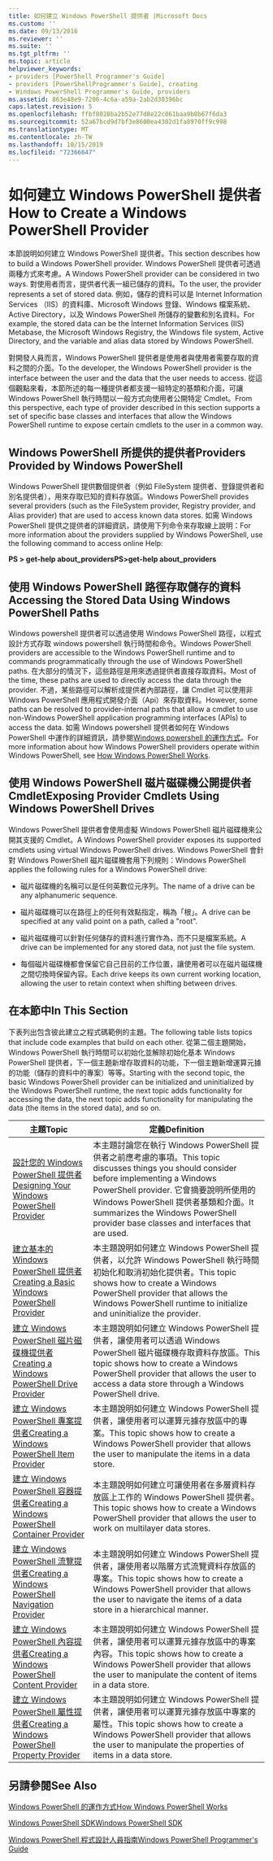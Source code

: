 ```yaml
---
title: 如何建立 Windows PowerShell 提供者 |Microsoft Docs
ms.custom: ''
ms.date: 09/13/2016
ms.reviewer: ''
ms.suite: ''
ms.tgt_pltfrm: ''
ms.topic: article
helpviewer_keywords:
- providers [PowerShell Programmer's Guide]
- providers [PowerShellProgrammer's Guide], creating
- Windows PowerShell Programmer's Guide, providers
ms.assetid: 863e48e9-7206-4c6a-a59a-2ab2d30396bc
caps.latest.revision: 5
ms.openlocfilehash: ffbf8028ba2b52e77d8e22c061baa9b8b67f6da3
ms.sourcegitcommit: 52a67bcd9d7bf3e8600ea4302d1fa8970ff9c998
ms.translationtype: MT
ms.contentlocale: zh-TW
ms.lasthandoff: 10/15/2019
ms.locfileid: "72366647"
---
```

# <a name="how-to-create-a-windows-powershell-provider"></a><span data-ttu-id="44b28-102">如何建立 Windows PowerShell 提供者</span><span class="sxs-lookup"><span data-stu-id="44b28-102">How to Create a Windows PowerShell Provider</span></span>

<span data-ttu-id="44b28-103">本節說明如何建立 Windows PowerShell 提供者。</span><span class="sxs-lookup"><span data-stu-id="44b28-103">This section describes how to build a Windows PowerShell provider.</span></span> <span data-ttu-id="44b28-104">Windows PowerShell 提供者可透過兩種方式來考慮。</span><span class="sxs-lookup"><span data-stu-id="44b28-104">A Windows PowerShell provider can be considered in two ways.</span></span> <span data-ttu-id="44b28-105">對使用者而言，提供者代表一組已儲存的資料。</span><span class="sxs-lookup"><span data-stu-id="44b28-105">To the user, the provider represents a set of stored data.</span></span> <span data-ttu-id="44b28-106">例如，儲存的資料可以是 Internet Information Services （IIS）的資料庫、Microsoft Windows 登錄、Windows 檔案系統、Active Directory，以及 Windows PowerShell 所儲存的變數和別名資料。</span><span class="sxs-lookup"><span data-stu-id="44b28-106">For example, the stored data can be the Internet Information Services (IIS) Metabase, the Microsoft Windows Registry, the Windows file system, Active Directory, and the variable and alias data stored by Windows PowerShell.</span></span>

<span data-ttu-id="44b28-107">對開發人員而言，Windows PowerShell 提供者是使用者與使用者需要存取的資料之間的介面。</span><span class="sxs-lookup"><span data-stu-id="44b28-107">To the developer, the Windows PowerShell provider is the interface between the user and the data that the user needs to access.</span></span> <span data-ttu-id="44b28-108">從這個觀點來看，本節所述的每一種提供者都支援一組特定的基類和介面，可讓 Windows PowerShell 執行時間以一般方式向使用者公開特定 Cmdlet。</span><span class="sxs-lookup"><span data-stu-id="44b28-108">From this perspective, each type of provider described in this section supports a set of specific base classes and interfaces that allow the Windows PowerShell runtime to expose certain cmdlets to the user in a common way.</span></span>

## <a name="providers-provided-by-windows-powershell"></a><span data-ttu-id="44b28-109">Windows PowerShell 所提供的提供者</span><span class="sxs-lookup"><span data-stu-id="44b28-109">Providers Provided by Windows PowerShell</span></span>

<span data-ttu-id="44b28-110">Windows PowerShell 提供數個提供者（例如 FileSystem 提供者、登錄提供者和別名提供者），用來存取已知的資料存放區。</span><span class="sxs-lookup"><span data-stu-id="44b28-110">Windows PowerShell provides several providers (such as the FileSystem provider, Registry provider, and Alias provider) that are used to access known data stores.</span></span> <span data-ttu-id="44b28-111">如需 Windows PowerShell 提供之提供者的詳細資訊，請使用下列命令來存取線上說明：</span><span class="sxs-lookup"><span data-stu-id="44b28-111">For more information about the providers supplied by Windows PowerShell, use the following command to access online Help:</span></span>

<span data-ttu-id="44b28-112">**PS > get-help about_providers**</span><span class="sxs-lookup"><span data-stu-id="44b28-112">**PS>get-help about_providers**</span></span>

## <a name="accessing-the-stored-data-using-windows-powershell-paths"></a><span data-ttu-id="44b28-113">使用 Windows PowerShell 路徑存取儲存的資料</span><span class="sxs-lookup"><span data-stu-id="44b28-113">Accessing the Stored Data Using Windows PowerShell Paths</span></span>

<span data-ttu-id="44b28-114">Windows powershell 提供者可以透過使用 Windows PowerShell 路徑，以程式設計方式存取 windows powershell 執行時間和命令。</span><span class="sxs-lookup"><span data-stu-id="44b28-114">Windows PowerShell providers are accessible to the Windows PowerShell runtime and to commands programmatically through the use of Windows PowerShell paths.</span></span> <span data-ttu-id="44b28-115">在大部分的情況下，這些路徑是用來透過提供者直接存取資料。</span><span class="sxs-lookup"><span data-stu-id="44b28-115">Most of the time, these paths are used to directly access the data through the provider.</span></span> <span data-ttu-id="44b28-116">不過，某些路徑可以解析成提供者內部路徑，讓 Cmdlet 可以使用非 Windows PowerShell 應用程式開發介面（Api）來存取資料。</span><span class="sxs-lookup"><span data-stu-id="44b28-116">However, some paths can be resolved to provider-internal paths that allow a cmdlet to use non-Windows PowerShell application programming interfaces (APIs) to access the data.</span></span> <span data-ttu-id="44b28-117">如需 Windows powershell 提供者如何在 Windows PowerShell 中運作的詳細資訊，請參閱[Windows powershell 的運作方式](https://msdn.microsoft.com/en-us/ced30e23-10af-4700-8933-49873bd84d58)。</span><span class="sxs-lookup"><span data-stu-id="44b28-117">For more information about how Windows PowerShell providers operate within Windows PowerShell, see [How Windows PowerShell Works](https://msdn.microsoft.com/en-us/ced30e23-10af-4700-8933-49873bd84d58).</span></span>

## <a name="exposing-provider-cmdlets-using-windows-powershell-drives"></a><span data-ttu-id="44b28-118">使用 Windows PowerShell 磁片磁碟機公開提供者 Cmdlet</span><span class="sxs-lookup"><span data-stu-id="44b28-118">Exposing Provider Cmdlets Using Windows PowerShell Drives</span></span>

<span data-ttu-id="44b28-119">Windows PowerShell 提供者會使用虛擬 Windows PowerShell 磁片磁碟機來公開其支援的 Cmdlet。</span><span class="sxs-lookup"><span data-stu-id="44b28-119">A Windows PowerShell provider exposes its supported cmdlets using virtual Windows PowerShell drives.</span></span> <span data-ttu-id="44b28-120">Windows PowerShell 會針對 Windows PowerShell 磁片磁碟機套用下列規則：</span><span class="sxs-lookup"><span data-stu-id="44b28-120">Windows PowerShell applies the following rules for a Windows PowerShell drive:</span></span>

- <span data-ttu-id="44b28-121">磁片磁碟機的名稱可以是任何英數位元序列。</span><span class="sxs-lookup"><span data-stu-id="44b28-121">The name of a drive can be any alphanumeric sequence.</span></span>

- <span data-ttu-id="44b28-122">磁片磁碟機可以在路徑上的任何有效點指定，稱為「根」。</span><span class="sxs-lookup"><span data-stu-id="44b28-122">A drive can be specified at any valid point on a path, called a "root".</span></span>

- <span data-ttu-id="44b28-123">磁片磁碟機可以針對任何儲存的資料進行實作為，而不只是檔案系統。</span><span class="sxs-lookup"><span data-stu-id="44b28-123">A drive can be implemented for any stored data, not just the file system.</span></span>

- <span data-ttu-id="44b28-124">每個磁片磁碟機都會保留它自己目前的工作位置，讓使用者可以在磁片磁碟機之間切換時保留內容。</span><span class="sxs-lookup"><span data-stu-id="44b28-124">Each drive keeps its own current working location, allowing the user to retain context when shifting between drives.</span></span>

## <a name="in-this-section"></a><span data-ttu-id="44b28-125">在本節中</span><span class="sxs-lookup"><span data-stu-id="44b28-125">In This Section</span></span>

<span data-ttu-id="44b28-126">下表列出包含彼此建立之程式碼範例的主題。</span><span class="sxs-lookup"><span data-stu-id="44b28-126">The following table lists topics that include code examples that build on each other.</span></span> <span data-ttu-id="44b28-127">從第二個主題開始，Windows PowerShell 執行時間可以初始化並解除初始化基本 Windows PowerShell 提供者，下一個主題新增存取資料的功能，下一個主題新增運算元據的功能（儲存的資料中的專案）等等。</span><span class="sxs-lookup"><span data-stu-id="44b28-127">Starting with the second topic, the basic Windows PowerShell provider can be initialized and uninitialized by the Windows PowerShell runtime, the next topic adds functionality for accessing the data, the next topic adds functionality for manipulating the data (the items in the stored data), and so on.</span></span>

|<span data-ttu-id="44b28-128">主題</span><span class="sxs-lookup"><span data-stu-id="44b28-128">Topic</span></span>|<span data-ttu-id="44b28-129">定義</span><span class="sxs-lookup"><span data-stu-id="44b28-129">Definition</span></span>|
|-----------|----------------|
|[<span data-ttu-id="44b28-130">設計您的 Windows PowerShell 提供者</span><span class="sxs-lookup"><span data-stu-id="44b28-130">Designing Your Windows PowerShell Provider</span></span>](./designing-your-windows-powershell-provider.md)|<span data-ttu-id="44b28-131">本主題討論您在執行 Windows PowerShell 提供者之前應考慮的事項。</span><span class="sxs-lookup"><span data-stu-id="44b28-131">This topic discusses things you should consider before implementing a Windows PowerShell provider.</span></span> <span data-ttu-id="44b28-132">它會摘要說明所使用的 Windows PowerShell 提供者基類和介面。</span><span class="sxs-lookup"><span data-stu-id="44b28-132">It summarizes the Windows PowerShell provider base classes and interfaces that are used.</span></span>|
|[<span data-ttu-id="44b28-133">建立基本的 Windows PowerShell 提供者</span><span class="sxs-lookup"><span data-stu-id="44b28-133">Creating a Basic Windows PowerShell Provider</span></span>](./creating-a-basic-windows-powershell-provider.md)|<span data-ttu-id="44b28-134">本主題說明如何建立 Windows PowerShell 提供者，以允許 Windows PowerShell 執行時間初始化和取消初始化提供者。</span><span class="sxs-lookup"><span data-stu-id="44b28-134">This topic shows how to create a Windows PowerShell provider that allows the Windows PowerShell runtime to initialize and uninitialize the provider.</span></span>|
|[<span data-ttu-id="44b28-135">建立 Windows PowerShell 磁片磁碟機提供者</span><span class="sxs-lookup"><span data-stu-id="44b28-135">Creating a Windows PowerShell Drive Provider</span></span>](./creating-a-windows-powershell-drive-provider.md)|<span data-ttu-id="44b28-136">本主題說明如何建立 Windows PowerShell 提供者，讓使用者可以透過 Windows PowerShell 磁片磁碟機存取資料存放區。</span><span class="sxs-lookup"><span data-stu-id="44b28-136">This topic shows how to create a Windows PowerShell provider that allows the user to access a data store through a Windows PowerShell drive.</span></span>|
|[<span data-ttu-id="44b28-137">建立 Windows PowerShell 專案提供者</span><span class="sxs-lookup"><span data-stu-id="44b28-137">Creating a Windows PowerShell Item Provider</span></span>](./creating-a-windows-powershell-item-provider.md)|<span data-ttu-id="44b28-138">本主題說明如何建立 Windows PowerShell 提供者，讓使用者可以運算元據存放區中的專案。</span><span class="sxs-lookup"><span data-stu-id="44b28-138">This topic shows how to create a Windows PowerShell provider that allows the user to manipulate the items in a data store.</span></span>|
|[<span data-ttu-id="44b28-139">建立 Windows PowerShell 容器提供者</span><span class="sxs-lookup"><span data-stu-id="44b28-139">Creating a Windows PowerShell Container Provider</span></span>](./creating-a-windows-powershell-container-provider.md)|<span data-ttu-id="44b28-140">本主題說明如何建立可讓使用者在多層資料存放區上工作的 Windows PowerShell 提供者。</span><span class="sxs-lookup"><span data-stu-id="44b28-140">This topic shows how to create a Windows PowerShell provider that allows the user to work on multilayer data stores.</span></span>|
|[<span data-ttu-id="44b28-141">建立 Windows PowerShell 流覽提供者</span><span class="sxs-lookup"><span data-stu-id="44b28-141">Creating a Windows PowerShell Navigation Provider</span></span>](./creating-a-windows-powershell-navigation-provider.md)|<span data-ttu-id="44b28-142">本主題說明如何建立 Windows PowerShell 提供者，讓使用者以階層方式流覽資料存放區的專案。</span><span class="sxs-lookup"><span data-stu-id="44b28-142">This topic shows how to create a Windows PowerShell provider that allows the user to navigate the items of a data store in a hierarchical manner.</span></span>|
|[<span data-ttu-id="44b28-143">建立 Windows PowerShell 內容提供者</span><span class="sxs-lookup"><span data-stu-id="44b28-143">Creating a Windows PowerShell Content Provider</span></span>](./creating-a-windows-powershell-content-provider.md)|<span data-ttu-id="44b28-144">本主題說明如何建立 Windows PowerShell 提供者，讓使用者可以運算元據存放區中的專案內容。</span><span class="sxs-lookup"><span data-stu-id="44b28-144">This topic shows how to create a Windows PowerShell provider that allows the user to manipulate the content of items in a data store.</span></span>|
|[<span data-ttu-id="44b28-145">建立 Windows PowerShell 屬性提供者</span><span class="sxs-lookup"><span data-stu-id="44b28-145">Creating a Windows PowerShell Property Provider</span></span>](./creating-a-windows-powershell-property-provider.md)|<span data-ttu-id="44b28-146">本主題說明如何建立 Windows PowerShell 提供者，讓使用者可以運算元據存放區中專案的屬性。</span><span class="sxs-lookup"><span data-stu-id="44b28-146">This topic shows how to create a Windows PowerShell provider that allows the user to manipulate the properties of items in a data store.</span></span>|

## <a name="see-also"></a><span data-ttu-id="44b28-147">另請參閱</span><span class="sxs-lookup"><span data-stu-id="44b28-147">See Also</span></span>

[<span data-ttu-id="44b28-148">Windows PowerShell 的運作方式</span><span class="sxs-lookup"><span data-stu-id="44b28-148">How Windows PowerShell Works</span></span>](https://msdn.microsoft.com/en-us/ced30e23-10af-4700-8933-49873bd84d58)

[<span data-ttu-id="44b28-149">Windows PowerShell SDK</span><span class="sxs-lookup"><span data-stu-id="44b28-149">Windows PowerShell SDK</span></span>](../windows-powershell-reference.md)

[<span data-ttu-id="44b28-150">Windows PowerShell 程式設計人員指南</span><span class="sxs-lookup"><span data-stu-id="44b28-150">Windows PowerShell Programmer's Guide</span></span>](./windows-powershell-programmer-s-guide.md)
